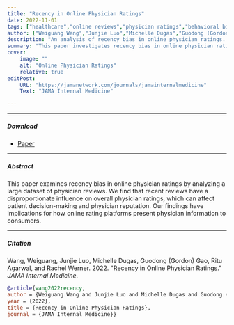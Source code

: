 ```yaml
---
title: "Recency in Online Physician Ratings"
date: 2022-11-01
tags: ["healthcare","online reviews","physician ratings","behavioral bias"]
author: ["Weiguang Wang","Junjie Luo","Michelle Dugas","Guodong (Gordon) Gao","Ritu Agarwal","Rachel Werner"]
description: "An analysis of recency bias in online physician ratings. Published in JAMA Internal Medicine, 2022."
summary: "This paper investigates recency bias in online physician ratings, analyzing how recent reviews disproportionately influence overall physician ratings and patient decision-making."
cover:
    image: ""
    alt: "Online Physician Ratings"
    relative: true
editPost:
    URL: "https://jamanetwork.com/journals/jamainternalmedicine"
    Text: "JAMA Internal Medicine"

---
```


---

##### Download

+ [Paper](https://jamanetwork.com/journals/jamainternalmedicine)

---

##### Abstract

This paper examines recency bias in online physician ratings by analyzing a large dataset of physician reviews. We find that recent reviews have a disproportionate influence on overall physician ratings, which can affect patient decision-making and physician reputation. Our findings have implications for how online rating platforms present physician information to consumers.

---

##### Citation

Wang, Weiguang, Junjie Luo, Michelle Dugas, Guodong (Gordon) Gao, Ritu Agarwal, and Rachel Werner. 2022. "Recency in Online Physician Ratings." *JAMA Internal Medicine*.

```BibTeX
@article{wang2022recency,
author = {Weiguang Wang and Junjie Luo and Michelle Dugas and Guodong (Gordon) Gao and Ritu Agarwal and Rachel Werner},
year = {2022},
title = {Recency in Online Physician Ratings},
journal = {JAMA Internal Medicine}}
```
